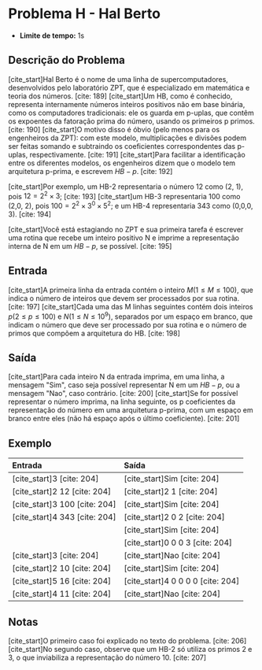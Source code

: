 # Problema H - Hal Berto

* **Limite de tempo:** 1s

## Descrição do Problema

[cite_start]Hal Berto é o nome de uma linha de supercomputadores, desenvolvidos pelo laboratório ZPT, que é especializado em matemática e teoria dos números. [cite: 189] [cite_start]Um HB, como é conhecido, representa internamente números inteiros positivos não em base binária, como os computadores tradicionais: ele os guarda em p-uplas, que contêm os expoentes da fatoração prima do número, usando os primeiros p primos. [cite: 190] [cite_start]O motivo disso é óbvio (pelo menos para os engenheiros da ZPT): com este modelo, multiplicações e divisões podem ser feitas somando e subtraindo os coeficientes correspondentes das p-uplas, respectivamente. [cite: 191] [cite_start]Para facilitar a identificação entre os diferentes modelos, os engenheiros dizem que o modelo tem arquitetura p-prima, e escrevem $HB-p$. [cite: 192]

[cite_start]Por exemplo, um HB-2 representaria o número 12 como (2, 1), pois $12=2^2 \times 3$; [cite: 193] [cite_start]um HB-3 representaria 100 como (2,0, 2), pois $100=2^2 \times 3^0 \times 5^2$; e um HB-4 representaria 343 como (0,0,0, 3). [cite: 194]

[cite_start]Você está estagiando no ZPT e sua primeira tarefa é escrever uma rotina que recebe um inteiro positivo N e imprime a representação interna de N em um $HB-p$, se possível. [cite: 195]

## Entrada

[cite_start]A primeira linha da entrada contém o inteiro $M (1 \le M \le 100)$, que indica o número de inteiros que devem ser processados por sua rotina. [cite: 197] [cite_start]Cada uma das M linhas seguintes contém dois inteiros $p (2 \le p \le 100)$ e $N (1 \le N \le 10^9)$, separados por um espaço em branco, que indicam o número que deve ser processado por sua rotina e o número de primos que compõem a arquitetura do HB. [cite: 198]

## Saída

[cite_start]Para cada inteiro N da entrada imprima, em uma linha, a mensagem "Sim", caso seja possível representar N em um $HB-p$, ou a mensagem "Nao", caso contrário. [cite: 200] [cite_start]Se for possível representar o número imprima, na linha seguinte, os p coeficientes da representação do número em uma arquitetura p-prima, com um espaço em branco entre eles (não há espaço após o último coeficiente). [cite: 201]

## Exemplo

| Entrada   | Saída     |
| :-------- | :-------- |
| [cite_start]3 [cite: 204]       | [cite_start]Sim [cite: 204]   |
| [cite_start]2 12 [cite: 204]    | [cite_start]2 1 [cite: 204]   |
| [cite_start]3 100 [cite: 204]   | [cite_start]Sim [cite: 204]   |
| [cite_start]4 343 [cite: 204]   | [cite_start]2 0 2 [cite: 204] |
|           | [cite_start]Sim [cite: 204]   |
|           | [cite_start]0 0 0 3 [cite: 204] |
| [cite_start]3 [cite: 204]       | [cite_start]Nao [cite: 204]   |
| [cite_start]2 10 [cite: 204]    | [cite_start]Sim [cite: 204]   |
| [cite_start]5 16 [cite: 204]    | [cite_start]4 0 0 0 0 [cite: 204] |
| [cite_start]4 11 [cite: 204]    | [cite_start]Nao [cite: 204]   |

## Notas

[cite_start]O primeiro caso foi explicado no texto do problema. [cite: 206] [cite_start]No segundo caso, observe que um HB-2 só utiliza os primos 2 e 3, o que inviabiliza a representação do número 10. [cite: 207]